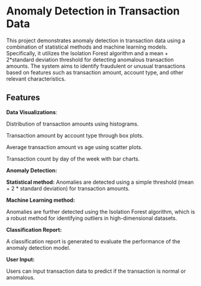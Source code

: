 # Anomaly Detection in Transaction Data
This project demonstrates anomaly detection in transaction data using a combination of statistical methods and machine learning models. Specifically, it utilizes the Isolation Forest algorithm and a mean + 2*standard deviation threshold for detecting anomalous transaction amounts. The system aims to identify fraudulent or unusual transactions based on features such as transaction amount, account type, and other relevant characteristics.

## Features

**Data Visualizations**:

Distribution of transaction amounts using histograms.

Transaction amount by account type through box plots.

Average transaction amount vs age using scatter plots.

Transaction count by day of the week with bar charts.

**Anomaly Detection:**

**Statistical method:**
Anomalies are detected using a simple threshold (mean + 2 * standard deviation) for transaction amounts.

**Machine Learning method:**

Anomalies are further detected using the Isolation Forest algorithm, which is a robust method for identifying outliers in high-dimensional datasets.

**Classification Report:**

A classification report is generated to evaluate the performance of the anomaly detection model.

**User Input:**

Users can input transaction data to predict if the transaction is normal or anomalous.
